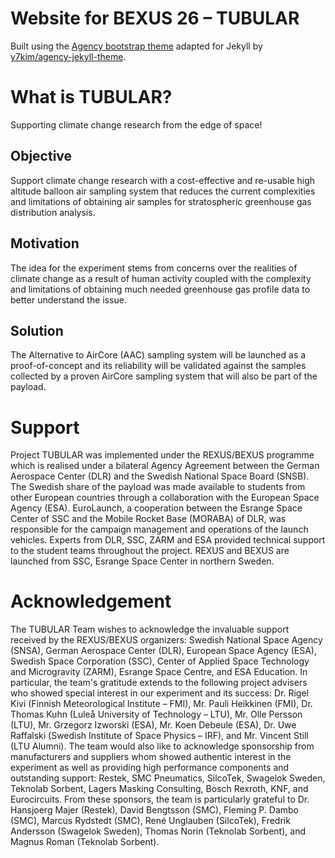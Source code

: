 Website for BEXUS 26 – TUBULAR
==============================

Built using the [Agency bootstrap theme](https://startbootstrap.com/template-overviews/agency/) adapted for Jekyll by [y7kim/agency-jekyll-theme](https://github.com/y7kim/agency-jekyll-theme).

# What is TUBULAR?
Supporting climate change research from the edge of space!

## Objective
Support climate change research with a cost-effective and re-usable high altitude balloon air sampling system that reduces the current complexities and limitations of obtaining air samples for stratospheric greenhouse gas distribution analysis.

## Motivation
The idea for the experiment stems from concerns over the realities of climate change as a result of human activity coupled with the complexity and limitations of obtaining much needed greenhouse gas profile data to better understand the issue.

## Solution
The Alternative to AirCore (AAC) sampling system will be launched as a proof-of-concept and its reliability will be validated against the samples collected by a proven AirCore sampling system that will also be part of the payload.

# Support
Project TUBULAR was implemented under the REXUS/BEXUS programme which is realised under a bilateral Agency Agreement between the German Aerospace Center (DLR) and the Swedish National Space Board (SNSB). The Swedish share of the payload was made available to students from other European countries through a collaboration with the European Space Agency (ESA). EuroLaunch, a cooperation between the Esrange Space Center of SSC and the Mobile Rocket Base (MORABA) of DLR, was responsible for the campaign management and operations of the launch vehicles. Experts from DLR, SSC, ZARM and ESA provided technical support to the student teams throughout the project. REXUS and BEXUS are launched from SSC, Esrange Space Center in northern Sweden.

# Acknowledgement
The TUBULAR Team wishes to acknowledge the invaluable support received by the REXUS/BEXUS organizers: Swedish National Space Agency (SNSA), German Aerospace Center (DLR), European Space Agency (ESA), Swedish Space Corporation (SSC), Center of Applied Space Technology and Microgravity (ZARM), Esrange Space Centre, and ESA Education. In particular, the team's gratitude extends to the following project advisers who showed special interest in our experiment and its success: Dr. Rigel Kivi (Finnish Meteorological Institute – FMI), Mr. Pauli Heikkinen (FMI), Dr. Thomas Kuhn (Luleå University of Technology – LTU), Mr. Olle Persson (LTU), Mr. Grzegorz Izworski (ESA), Mr. Koen Debeule (ESA), Dr. Uwe Raffalski (Swedish Institute of Space Physics – IRF), and Mr. Vincent Still (LTU Alumni). The team would also like to acknowledge sponsorship from manufacturers and suppliers whom showed authentic interest in the experiment as well as providing high performance components and outstanding support: Restek, SMC Pneumatics, SilcoTek, Swagelok Sweden, Teknolab Sorbent, Lagers Masking Consulting, Bosch Rexroth, KNF, and Eurocircuits. From these sponsors, the team is particularly grateful to Dr. Hansjoerg Majer (Restek), David Bengtsson (SMC), Fleming P. Dambo (SMC), Marcus Rydstedt (SMC), René Unglauben (SilcoTek), Fredrik Andersson (Swagelok Sweden), Thomas Norin (Teknolab Sorbent), and Magnus Roman (Teknolab Sorbent).
